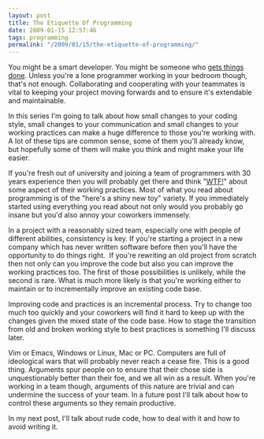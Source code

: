 ```yaml
---
layout: post
title: The Etiquette Of Programming
date: 2009-01-15 12:57:46
tags: programming
permalink: "/2009/01/15/the-etiquette-of-programming/"
---
```

You might be a smart developer. You might be someone who <a href="http://www.joelonsoftware.com/articles/GuerrillaInterviewing3.html">gets things done</a>.
Unless you're a lone programmer working in your bedroom though, that's not enough. Collaborating and cooperating with your teammates
is vital to keeping your project moving forwards and to ensure it's extendable and maintainable.

In this series I'm going to talk about how small changes to your coding style, small changes to your communication and small changes
to your working practices can make a huge difference to those you're working with. A lot of these tips are common sense, some of them
you'll already know, but hopefully some of them will make you think and might make your life easier.

If you're fresh out of university and joining a team of programmers with 30 years experience then you will probably get there and think
"<a href="http://thedailywtf.com">WTF!</a>" about some aspect of their working practices. Most of what you read about programming is of
the "here's a shiny new toy" variety. If you immediately started using everything you read about not only would you probably go insane
but you'd also annoy your coworkers immensely.

In a project with a reasonably sized team, especially one with people of different abilities, consistency is key. If you're starting a
project in a new company which has never written software before then you'll have the opportunity to do things right.  If you're
rewriting an old project from scratch then not only can you improve the code but also you can improve the working practices too. The
first of those possibilities is unlikely, while the second is rare. What is much more likely is that you're working either to maintain
or to incrementally improve an existing code base.

Improving code and practices is an incremental process. Try to change too much too quickly and your coworkers will find it hard to keep
up with the changes given the mixed state of the code base. How to stage the transition from old and broken working style to best practices
is something I'll discuss later.

Vim or Emacs, Windows or Linux, Mac or PC. Computers are full of ideological wars that will probably never reach a cease fire. This is a good
thing. Arguments spur people on to ensure that their chose side is unquestionably better than their foe, and we all win as a result. When
you're working in a team though, arguments of this nature are trivial and can undermine the success of your team. In a future post I'll
talk about how to control these arguments so they remain productive.

In my next post, I'll talk about rude code, how to deal with it and how to avoid writing it.
